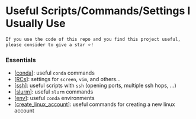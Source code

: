 # Useful Scripts/Commands/Settings I Usually Use

```bash
If you use the code of this repo and you find this project useful, 
please consider to give a star ⭐!
```

### Essentials
- [[conda](https://github.com/guglielmocamporese/useful/blob/main/conda.md)]: useful `conda` commands
- [[RCs](https://github.com/guglielmocamporese/useful/blob/main/rc.md)]: settings for `screen`, `vim`, and others...
- [[ssh](https://github.com/guglielmocamporese/useful/blob/main/ssh.md)]: useful scripts with `ssh` (opening ports, multiple ssh hops, ...)
- [[slurm](https://github.com/guglielmocamporese/useful/blob/main/slurm.md)]: useful `slurm` commands
- [[env](https://github.com/guglielmocamporese/useful/blob/main/envs/envs.md)]: useful `conda` environments
- [[create_linux_account](https://github.com/guglielmocamporese/useful/blob/main/create_linux_account.md)]: useful commands for creating a new linux account
